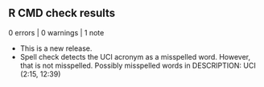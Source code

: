## R CMD check results

0 errors | 0 warnings | 1 note

* This is a new release.
* Spell check detects the UCI acronym as a misspelled word. However, 
  that is not misspelled. 
  Possibly misspelled words in DESCRIPTION: UCI (2:15, 12:39)
